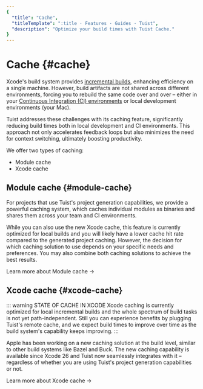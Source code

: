 ```yaml
---
{
  "title": "Cache",
  "titleTemplate": ":title · Features · Guides · Tuist",
  "description": "Optimize your build times with Tuist Cache."
}
---
```

# Cache {#cache}

Xcode's build system provides [incremental builds](https://en.wikipedia.org/wiki/Incremental_build_model), enhancing efficiency on a single machine. However, build artifacts are not shared across different environments, forcing you to rebuild the same code over and over – either in your [Continuous Integration (CI) environments](https://en.wikipedia.org/wiki/Continuous_integration) or local development environments (your Mac).

Tuist addresses these challenges with its caching feature, significantly reducing build times both in local development and CI environments. This approach not only accelerates feedback loops but also minimizes the need for context switching, ultimately boosting productivity.

We offer two types of caching:
- <LocalizedLink href="/guides/features/cache/module-cache">Module cache</LocalizedLink>
- <LocalizedLink href="/guides/features/cache/xcode-cache">Xcode cache</LocalizedLink>

## Module cache {#module-cache}

For projects that use Tuist's <LocalizedLink href="/guides/features/projects">project generation</LocalizedLink> capabilities, we provide a powerful caching system, which caches individual modules as binaries and shares them across your team and CI environments.

While you can also use the new Xcode cache, this feature is currently optimized for local builds and you will likely have a lower cache hit rate compared to the generated project caching. However, the decision for which caching solution to use depends on your specific needs and preferences. You may also combine both caching solutions to achieve the best results.

<LocalizedLink href="/guides/features/cache/module-cache">Learn more about Module cache →</LocalizedLink>

## Xcode cache {#xcode-cache}

::: warning STATE OF CACHE IN XCODE
Xcode caching is currently optimized for local incremental builds and the whole spectrum of build tasks is not yet path-independent. Still you can experience benefits by plugging Tuist's remote cache, and we expect build times to improve over time as the build system's capability keeps improving.
:::

Apple has been working on a new caching solution at the build level, similar to other build systems like Bazel and Buck. The new caching capability is available since Xcode 26 and Tuist now seamlessly integrates with it – regardless of whether you are using Tuist's <LocalizedLink href="/guides/features/projects">project generation</LocalizedLink> capabilities or not.

<LocalizedLink href="/guides/features/cache/xcode-cache">Learn more about Xcode cache →</LocalizedLink>
